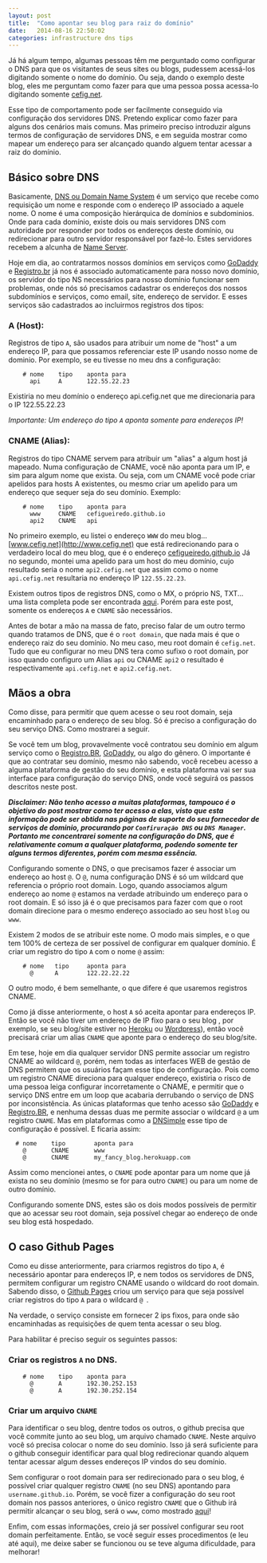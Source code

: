```yaml
---
layout: post
title:  "Como apontar seu blog para raiz do domínio"
date:   2014-08-16 22:50:02
categories: infrastructure dns tips
---
```


Já há algum tempo, algumas pessoas têm me perguntado como configurar o DNS para que os visitantes de seus sites ou blogs, pudessem acessá-los digitando somente o nome do domínio. Ou seja, dando o exemplo deste blog, eles me perguntam como fazer para que uma pessoa possa acessa-lo digitando somente [cefig.net](http://cefig.net).

Esse tipo de comportamento pode ser facilmente conseguido via configuração dos servidores DNS. Pretendo explicar como fazer para alguns dos cenários mais comuns. Mas primeiro preciso introduzir alguns termos de configuração de servidores DNS, e em seguida mostrar como mapear um endereço para ser alcançado quando alguem tentar acessar a raiz do domínio.

## Básico sobre DNS

Basicamente, [DNS ou Domain Name System](http://en.wikipedia.org/wiki/Domain_Name_System) é um serviço que recebe como requisição um nome e responde com o endereço IP associado a aquele nome. O nome é uma composição hierárquica de domínios e subdominios. Onde para cada domínio, existe dois ou mais servidores DNS com autoridade por responder por todos os endereços deste domínio, ou redirecionar para outro servidor responsável por fazê-lo. Estes servidores recebem a alcunha de [Name Server](http://en.wikipedia.org/wiki/Name_server). 

Hoje em dia, ao contratarmos nossos domínios em serviços como [GoDaddy](http://godaddy.com) e [Registro.br](http://registro.br) já nos é associado automaticamente para nosso novo domínio, os servidor do tipo NS necessários para nosso domínio funcionar sem problemas, onde nós só precisamos cadastrar os endereços dos nossos subdomínios e serviços, como email, site, endereço de servidor. E esses serviços são cadastrados ao incluirmos registros dos tipos:

### A (Host):
Registros de tipo `A`, são usados para atribuir um nome de "host" a um endereço IP, para que possamos referenciar este IP usando nosso nome de dominio. 
Por exemplo, se eu tivesse no meu dns a configuração: 
        
        # nome    tipo    aponta para
          api     A       122.55.22.23

Existiria no meu domínio o endereço api.cefig.net  que me direcionaria para o IP 122.55.22.23

*Importante: Um endereço do tipo `A` aponta somente para endereços IP!*

### CNAME (Alias):
Registros do tipo CNAME servem para atribuir um "alias" a algum host já mapeado. Numa configuração de CNAME, você não aponta para um IP, e sim para algum nome que exista. Ou seja, com um CNAME você pode criar apelidos para hosts A existentes, ou mesmo criar um apelido para um endereço que sequer seja do seu domínio. Exemplo:

        # nome    tipo    aponta para
          www     CNAME   cefigueiredo.github.io
          api2    CNAME   api

No primeiro exemplo, eu listei o endereço `WWW` do meu blog... [www.cefig.net](http://www.cefig.net) que está redirecionando para o verdadeiro local do meu blog, que é o endereço [cefigueiredo.github.io](http://cefigueiredo.github.io)
Já no segundo, montei uma apelido para um host do meu domínio, cujo resultado seria o nome `api2.cefig.net` que assim como o nome `api.cefig.net` resultaria no endereço IP `122.55.22.23`.


Existem outros tipos de registros DNS, como o MX, o próprio NS, TXT... uma lista completa pode ser encontrada [aqui](http://en.wikipedia.org/wiki/List_of_DNS_record_types). Porém para este post, somente os endereços `A` e `CNAME` são necessários.

Antes de botar a mão na massa de fato, preciso falar de um outro termo quando tratamos de DNS, que é o `root domain`, que nada mais é que o endereço raiz do seu domínio. No meu caso, meu root domain é `cefig.net`. Tudo que eu configurar no meu DNS tera como sufixo o root domain, por isso quando configuro um Alias `api` ou CNAME `api2` o resultado é respectivamente `api.cefig.net` e `api2.cefig.net`.

## Mãos a obra

Como disse, para permitir que quem acesse o seu root domain, seja encaminhado para o endereço de seu blog. Só é preciso a configuração do seu serviço DNS. Como mostrarei a seguir. 

Se você tem um blog, provavelmente você contratou seu domínio em algum serviço como o [Registro.BR][registrobr], [GoDaddy][godaddy], ou algo do gênero. O importante é que ao contratar seu domínio, mesmo não sabendo, você recebeu acesso a alguma plataforma de gestão do seu domínio, e esta plataforma vai ser sua interface para configuração do serviço DNS, onde você seguirá os passos descritos neste post. 

***Disclaimer: Não tenho acesso a muitas plataformas, tampouco é o objetivo do post mostrar como ter acesso a elas, visto que esta informação pode ser obtida nas páginas de suporte do seu fornecedor de serviços de dominio, procurando por `Confiruração DNS` ou `DNS Manager`. Portanto me concentrarei somente na configuração do DNS, que é relativamente comum a qualquer plataforma, podendo somente ter alguns termos diferentes, porém com mesma essência.*** 

Configurando somente o DNS, o que precisamos fazer é associar um endereço ao host `@`.
O `@`, numa configuração DNS é só um wildcard que referencia o próprio root domain. Logo, quando associamos algum endereço ao nome `@` estamos na verdade atribuindo um endereço para o root domain. E só isso já é o que precisamos para fazer com que o root domain direcione para o mesmo endereço associado ao seu host `blog` ou `www`.

Existem 2 modos de se atribuir este nome. O modo mais simples, e o que tem 100% de certeza de ser possível de configurar em qualquer domínio. É criar um registro do tipo `A` com o nome `@` assim:

        # nome   tipo     aponta para
          @      A        122.22.22.22


O outro modo, é bem semelhante, o que difere é que usaremos registros CNAME.

Como já disse anteriormente, o host `A` só aceita apontar para endereços IP. Então se você não tiver um endereço de IP fixo para o seu blog , por exemplo, se seu blog/site estiver no [Heroku](http://heroku.com) ou [Wordpress](http://wordpress.com)), então você precisará criar um alias `CNAME` que aponte para o endereço do seu blog/site.

Em tese, hoje em dia qualquer servidor DNS permite associar um registro CNAME ao wildcard `@`, porém, nem todas as interfaces WEB de gestão de DNS permitem que os usuários façam esse tipo de configuração. Pois como um registro CNAME direciona para qualquer endereço, existiria o risco de uma pessoa leiga configurar incorretamente o CNAME, e permitir que o serviço DNS entre em um loop que acabaria derrubando o serviço de DNS por inconsistência.
As únicas plataformas que tenho acesso são [GoDaddy][godaddy] e [Registro.BR][registrobr], e nenhuma dessas duas me permite associar o wildcard `@` a um registro `CNAME`. Mas em plataformas como a [DNSimple](http://dnsimple.com) esse tipo de configuração é possível. E ficaria assim:

      # nome    tipo        aponta para
        @       CNAME       www
        @       CNAME       my_fancy_blog.herokuapp.com

Assim como mencionei antes, o `CNAME` pode apontar para um nome que já exista no seu domínio (mesmo se for para outro `CNAME`) ou para um nome de outro domínio.

Configurando somente DNS, estes são os dois modos possíveis de permitir que ao acessar seu root domain, seja possível chegar ao endereço de onde seu blog está hospedado.

## O caso Github Pages

Como eu disse anteriormente, para criarmos registros do tipo `A`, é necessário apontar para endereços IP, e nem todos os servidores de DNS, permitem configurar um registro CNAME usando o wildcard do root domain. Sabendo disso, o [Github Pages][GithubPages] criou um serviço para que seja possível criar registros do tipo `A` para o wildcard `@ `.

Na verdade, o serviço consiste em fornecer 2 ips fixos, para onde são encaminhadas as requisições de quem tenta acessar o seu blog.

Para habilitar é preciso seguir os seguintes passos:

### Criar os registros `A` no DNS.

        # nome    tipo    aponta para
          @       A       192.30.252.153
          @       A       192.30.252.154

### Criar um arquivo `CNAME`

Para identificar o seu blog, dentre todos os outros, o github precisa que você commite junto ao seu blog, um arquivo chamado `CNAME`.
Neste arquivo você só precisa colocar o nome do seu domínio. Isso já será suficiente para o github conseguir identificar para qual blog redirecionar quando alquem tentar acessar algum desses endereços IP vindos do seu domínio.

Sem configurar o root domain para ser redirecionado para o seu blog, é possível criar qualquer registro `CNAME` (no seu DNS) apontando para `username.github.io`. Porém, se você fizer a configuração do seu root domain nos passos anteriores, o único registro `CNAME` que o Github irá permitir alcançar o seu blog, será o `www`, como mostrado [aqui](https://help.github.com/articles/tips-for-configuring-an-a-record-with-your-dns-provider)!

Enfim, com essas informações, creio já ser possível configurar seu root domain perfeitamente. Então, se você seguir esses procedimentos (e leu até aqui), me deixe saber se funcionou ou se teve alguma dificuldade, para melhorar!



[GithubPages]: http://pages.github.com
[godaddy]: http://godaddy.com
[registrobr]: http://registro.br